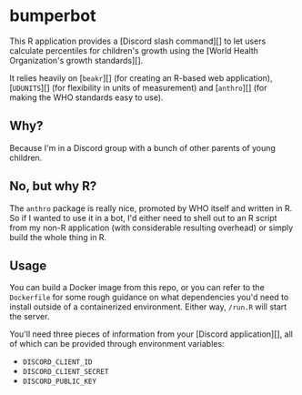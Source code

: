 # bumperbot #

This R application provides a [Discord slash command][] to let users calculate
percentiles for children's growth using the
[World Health Organization's growth standards][].

It relies heavily on [`beakr`][] (for creating an R-based web application),
[`UDUNITS`][] (for flexibility in units of measurement) and [`anthro`][] (for
making the WHO standards easy to use).

## Why? ##

Because I'm in a Discord group with a bunch of other parents of young children.

## No, but why R? ##

The `anthro` package is really nice, promoted by WHO itself and written in R.
So if I wanted to use it in a bot, I'd either need to shell out to an R script
from my non-R application (with considerable resulting overhead) or simply
build the whole thing in R.

## Usage ##

You can build a Docker image from this repo, or you can refer to the
`Dockerfile` for some rough guidance on what dependencies you'd need to install
outside of a containerized environment. Either way, `/run.R` will start the
server.

You'll need three pieces of information from your [Discord application][], all
of which can be provided through environment variables:

*   `DISCORD_CLIENT_ID`
*   `DISCORD_CLIENT_SECRET`
*   `DISCORD_PUBLIC_KEY`
